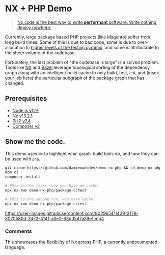 # NX + PHP Demo

> [No code is the best way to write **performant** software. Write nothing, deploy nowhere.](https://github.com/kelseyhightower/nocode)

Currently, large package based PHP projects (like Magento) suffer from long build times. Some of this is due to bad code, some is due to over-allocation to [higher levels of the testing pyramid](https://martinfowler.com/articles/practical-test-pyramid.html), and some is attributable to the sheer volume of the codebase.

Fortunately, the last problem of "the codebase is large" is a solved problem. Tools like [NX](https://nx.dev/) and [Bazel](https://bazel.build/) leverage topological sorting of the dependency graph along with an intelligent build cache to only build, test, lint, and (insert your job here) the particular subgraph of the package graph that has changed.

## Prerequisites

* [Node.js v12+](https://nodejs.org/en/)
* [Nx v13.2.1](https://nx.dev/)
* [PHP v7.4](https://www.php.net/)
* [Composer v2](https://getcomposer.org/)

## Show me the code.

This demo uses `Nx` to highlight what graph-build tools do, and how they can be used with `php`.

```bash
git clone https://github.com/damienwebdev/demo-nx-php && cd demo-nx-php 
npm ci
composer install

# This is the first run, you have no cache.
npx nx run demo-nx-php/package-c:test

# This is the second run, you have cache.
npx nx run demo-nx-php/package-c:test
```

https://user-images.githubusercontent.com/9029654/142913178-8070580d-3d72-4141-a0e0-63dd547a39e1.mp4

### Comments

This showcases the flexibility of Nx across PHP, a currently undocumented language.